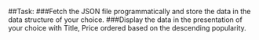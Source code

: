 ##Task:
###Fetch the JSON file programmatically and store the data in the data structure of your choice.
###Display the data in the presentation of your choice with Title, Price ordered based on the descending popularity.
